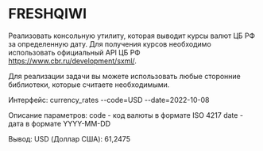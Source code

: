 # FRESHQIWI
Реализовать консольную утилиту, которая выводит курсы валют ЦБ РФ за определенную дату. Для получения курсов необходимо использовать официальный API ЦБ РФ https://www.cbr.ru/development/sxml/.

Для реализации задачи вы можете использовать любые сторонние библиотеки, которые считаете необходимыми.

Интерфейс: 
currency_rates --code=USD --date=2022-10-08

Описание параметров:
code - код валюты в формате ISO 4217
date - дата в формате YYYY-MM-DD

Вывод:
USD (Доллар США): 61,2475

